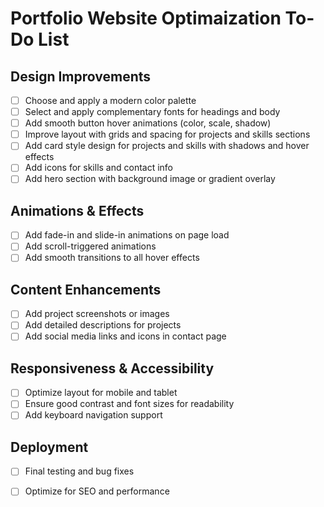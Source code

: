 # Portfolio Website Optimaization To-Do List

## Design Improvements
- [ ] Choose and apply a modern color palette
- [ ] Select and apply complementary fonts for headings and body
- [ ] Add smooth button hover animations (color, scale, shadow)
- [ ] Improve layout with grids and spacing for projects and skills sections
- [ ] Add card style design for projects and skills with shadows and hover effects
- [ ] Add icons for skills and contact info
- [ ] Add hero section with background image or gradient overlay

## Animations & Effects
- [ ] Add fade-in and slide-in animations on page load
- [ ] Add scroll-triggered animations
- [ ] Add smooth transitions to all hover effects

## Content Enhancements
- [ ] Add project screenshots or images
- [ ] Add detailed descriptions for projects
- [ ] Add social media links and icons in contact page

## Responsiveness & Accessibility
- [ ] Optimize layout for mobile and tablet
- [ ] Ensure good contrast and font sizes for readability
- [ ] Add keyboard navigation support

## Deployment
- [ ] Final testing and bug fixes
- [ ] Optimize for SEO and performance

